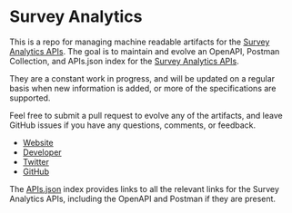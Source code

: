 # Survey AnalyticsThis is a repo for managing machine readable artifacts for the [Survey Analytics APIs](http://www.surveyanalytics.com/). The goal is to maintain and evolve an OpenAPI, Postman Collection, and APIs.json index for the [Survey Analytics APIs](http://www.surveyanalytics.com/).They are a constant work in progress, and will be updated on a regular basis when new information is added, or more of the specifications are supported.Feel free to submit a pull request to evolve any of the artifacts, and leave GitHub issues if you have any questions, comments, or feedback.- [Website](http://www.surveyanalytics.com/)- [Developer](http://www.surveyanalytics.com/)- [Twitter](https://twitter.com/SurveyAnalytics)- [GitHub](https://github.com/surveyanalytics)The [APIs.json](https://github.com/api-evangelist/survey-analytics/blob/master/apis.json) index provides links to all the relevant links for the Survey Analytics APIs, including the OpenAPI and Postman if they are present.